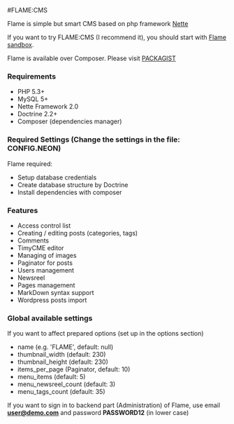 #FLAME:CMS

Flame is simple but smart CMS based on php framework [Nette](http://nette.org/)

If you want to try FLAME:CMS (I recommend it), you should start with [Flame sandbox](https://github.com/jsifalda/flame-sandbox).

Flame is available over Composer. Please visit [PACKAGIST](http://packagist.org/packages/jsifalda/flame)

### Requirements
* PHP 5.3+
* MySQL 5+
* Nette Framework 2.0
* Doctrine 2.2+
* Composer (dependencies manager)

### Required Settings (Change the settings in the file: **CONFIG.NEON**)
Flame required:
* Setup database credentials
* Create database structure by Doctrine
* Install dependencies with composer

### Features
* Access control list
* Creating / editing posts (categories, tags)
* Comments
* TimyCME editor
* Managing of images
* Paginator for posts
* Users management
* Newsreel
* Pages management
* MarkDown syntax support
* Wordpress posts import

### Global available settings
If you want to affect prepared options (set up in the options section)
* name (e.g. 'FLAME', default: null)
* thumbnail_width (default: 230)
* thumbnail_height (default: 230)
* items_per_page (Paginator, default: 10)
* menu_items (default: 5)
* menu_newsreel_count (default: 3)
* menu_tags_count (default: 35)

If you want to sign in to backend part (Administration) of Flame, use email **user@demo.com** and password **PASSWORD12** (in lower case)



